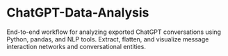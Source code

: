 # ChatGPT-Data-Analysis
End-to-end workflow for analyzing exported ChatGPT conversations using Python, pandas, and NLP tools. Extract, flatten, and visualize message interaction networks and conversational entities.
